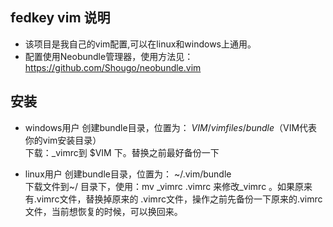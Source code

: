 ## fedkey vim 说明

* 该项目是我自己的vim配置,可以在linux和windows上通用。<br>
* 配置使用Neobundle管理器，使用方法见：https://github.com/Shougo/neobundle.vim<br>

## 安装

* windows用户
创建bundle目录，位置为： $VIM/vimfiles/bundle    （$VIM代表你的vim安装目录）<br>
下载：_vimrc到  $VIM 下。替换之前最好备份一下<br>

* linux用户 
创建bundle目录，位置为： ~/.vim/bundle<br>
下载文件到~/ 目录下，使用：mv _vimrc .vimrc 来修改_vimrc 。如果原来有.vimrc文件，替换掉原来的 .vimrc文件，操作之前先备份一下原来的.vimrc文件，当前想恢复的时候，可以换回来。<br>


